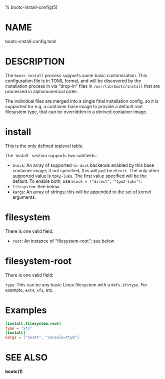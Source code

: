 % bootc-install-config(5)

# NAME

bootc-install-config.toml

# DESCRIPTION

The `bootc install` process supports some basic customization.  This configuration file
is in TOML format, and will be discovered by the installation process in via "drop-in"
files in `/usr/lib/bootc/install` that are processed in alphanumerical order.

The individual files are merged into a single final installation config, so it is
supported for e.g. a container base image to provide a default root filesystem type,
that can be overridden in a derived container image.

# install

This is the only defined toplevel table.

The `install`` section supports two subfields:

- `block`: An array of supported `to-disk` backends enabled by this base container image;
   if not specified, this will just be `direct`.  The only other supported value is `tpm2-luks`.
   The first value specified will be the default.  To enable both, use `block = ["direct", "tpm2-luks"]`.
- `filesystem`: See below.
- `kargs`: An array of strings; this will be appended to the set of kernel arguments.

# filesystem

There is one valid field:

- `root`: An instance of "filesystem-root"; see below

# filesystem-root

There is one valid field:

`type`: This can be any basic Linux filesystem with a `mkfs.$fstype`.  For example, `ext4`, `xfs`, etc.

# Examples

```toml
[install.filesystem.root]
type = "xfs"
[install]
kargs = ["nosmt", "console=tty0"]
```

# SEE ALSO

**bootc(1)**

